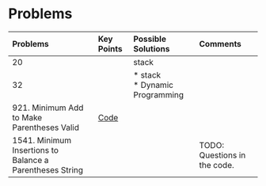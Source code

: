 
# Problems

| Problems | Key Points | Possible Solutions | Comments |
| :- | :- |:- | :- | 
| 20 | | stack |  | 
| 32 | | * stack <br> * Dynamic Programming | | 
| 921. Minimum Add to Make Parentheses Valid | [Code](./parentheses_lc921.go) | | | 
| 1541. Minimum Insertions to Balance a Parentheses String | | | TODO: Questions in the code. | 
